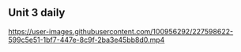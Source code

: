 ## Unit 3 daily


https://user-images.githubusercontent.com/100956292/227598622-599c5e51-1bf7-447e-8c9f-2ba3e45bb8d0.mp4

